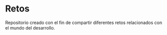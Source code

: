 # Retos  
Repositorio creado con el fin de compartir diferentes retos relacionados con el mundo del desarrollo.

